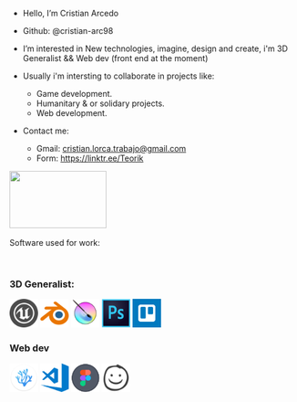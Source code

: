 - Hello, I’m Cristian Arcedo
- Github: @cristian-arc98

- I’m interested in New technologies, imagine, design and create, i'm 3D Generalist && Web dev (front end at the moment)

- Usually i'm intersting to collaborate in projects like:
   + Game development.
   + Humanitary & or solidary projects.
   + Web development.

- Contact me:
   + Gmail: cristian.lorca.trabajo@gmail.com
   + Form: https://linktr.ee/Teorik

<img src="https://1000marcas.net/wp-content/uploads/2020/03/logo-united-nations.png" width="170" height="100" />

Software used for work: 
<!-- -->
</br>

<h3>3D Generalist:</h3>
<div>
<img src="./readme_content/ue.png" title="Unreal Engine" width="50" height="50" />
<img src="./readme_content/blender.png" title="Blender" width="50" height="50" />
<img src="./readme_content/krita.png" title="Krita" width="50" height="50" />
<img src="./readme_content/photoshop.png" title="Photoshop" width="50" height="50" />
<img src="./readme_content/trello.png" title="Trello" width="50" height="50" />
</div>

<div>
<h3>Web dev</h3>
<img src="./readme_content/vscodium.png" width="50" height="50" />
<img src="./readme_content/vscode.png" width="50" height="50" />
<img src="./readme_content/figma.png" width="50" height="50" />
<img src="./readme_content/balsamiq.png" width="50" height="50" />
</div>
<!---
cristian-arc98/cristian-arc98 is a ✨ special ✨ repository because its `README.md` (this file) appears on your GitHub profile.
You can click the Preview link to take a look at your changes.
--->
